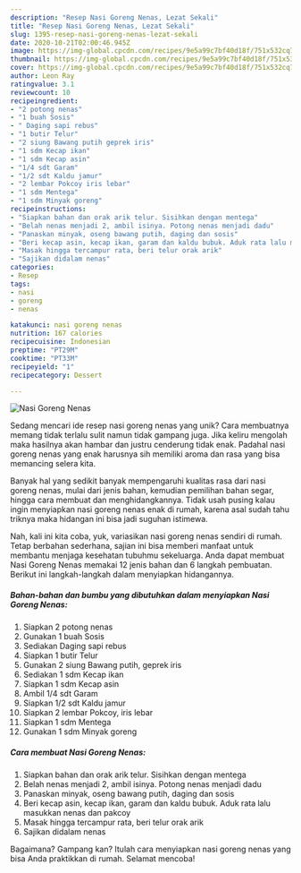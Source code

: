 ```yaml
---
description: "Resep Nasi Goreng Nenas, Lezat Sekali"
title: "Resep Nasi Goreng Nenas, Lezat Sekali"
slug: 1395-resep-nasi-goreng-nenas-lezat-sekali
date: 2020-10-21T02:00:46.945Z
image: https://img-global.cpcdn.com/recipes/9e5a99c7bf40d18f/751x532cq70/nasi-goreng-nenas-foto-resep-utama.jpg
thumbnail: https://img-global.cpcdn.com/recipes/9e5a99c7bf40d18f/751x532cq70/nasi-goreng-nenas-foto-resep-utama.jpg
cover: https://img-global.cpcdn.com/recipes/9e5a99c7bf40d18f/751x532cq70/nasi-goreng-nenas-foto-resep-utama.jpg
author: Leon Ray
ratingvalue: 3.1
reviewcount: 10
recipeingredient:
- "2 potong nenas"
- "1 buah Sosis"
- " Daging sapi rebus"
- "1 butir Telur"
- "2 siung Bawang putih geprek iris"
- "1 sdm Kecap ikan"
- "1 sdm Kecap asin"
- "1/4 sdt Garam"
- "1/2 sdt Kaldu jamur"
- "2 lembar Pokcoy iris lebar"
- "1 sdm Mentega"
- "1 sdm Minyak goreng"
recipeinstructions:
- "Siapkan bahan dan orak arik telur. Sisihkan dengan mentega"
- "Belah nenas menjadi 2, ambil isinya. Potong nenas menjadi dadu"
- "Panaskan minyak, oseng bawang putih, daging dan sosis"
- "Beri kecap asin, kecap ikan, garam dan kaldu bubuk. Aduk rata lalu masukkan nenas dan pakcoy"
- "Masak hingga tercampur rata, beri telur orak arik"
- "Sajikan didalam nenas"
categories:
- Resep
tags:
- nasi
- goreng
- nenas

katakunci: nasi goreng nenas 
nutrition: 167 calories
recipecuisine: Indonesian
preptime: "PT29M"
cooktime: "PT33M"
recipeyield: "1"
recipecategory: Dessert

---
```



![Nasi Goreng Nenas](https://img-global.cpcdn.com/recipes/9e5a99c7bf40d18f/751x532cq70/nasi-goreng-nenas-foto-resep-utama.jpg)

Sedang mencari ide resep nasi goreng nenas yang unik? Cara membuatnya memang tidak terlalu sulit namun tidak gampang juga. Jika keliru mengolah maka hasilnya akan hambar dan justru cenderung tidak enak. Padahal nasi goreng nenas yang enak harusnya sih memiliki aroma dan rasa yang bisa memancing selera kita.

Banyak hal yang sedikit banyak mempengaruhi kualitas rasa dari nasi goreng nenas, mulai dari jenis bahan, kemudian pemilihan bahan segar, hingga cara membuat dan menghidangkannya. Tidak usah pusing kalau ingin menyiapkan nasi goreng nenas enak di rumah, karena asal sudah tahu triknya maka hidangan ini bisa jadi suguhan istimewa.




Nah, kali ini kita coba, yuk, variasikan nasi goreng nenas sendiri di rumah. Tetap berbahan sederhana, sajian ini bisa memberi manfaat untuk membantu menjaga kesehatan tubuhmu sekeluarga. Anda dapat membuat Nasi Goreng Nenas memakai 12 jenis bahan dan 6 langkah pembuatan. Berikut ini langkah-langkah dalam menyiapkan hidangannya.

<!--inarticleads1-->

##### Bahan-bahan dan bumbu yang dibutuhkan dalam menyiapkan Nasi Goreng Nenas:

1. Siapkan 2 potong nenas
1. Gunakan 1 buah Sosis
1. Sediakan  Daging sapi rebus
1. Siapkan 1 butir Telur
1. Gunakan 2 siung Bawang putih, geprek iris
1. Sediakan 1 sdm Kecap ikan
1. Siapkan 1 sdm Kecap asin
1. Ambil 1/4 sdt Garam
1. Siapkan 1/2 sdt Kaldu jamur
1. Siapkan 2 lembar Pokcoy, iris lebar
1. Siapkan 1 sdm Mentega
1. Gunakan 1 sdm Minyak goreng




<!--inarticleads2-->

##### Cara membuat Nasi Goreng Nenas:

1. Siapkan bahan dan orak arik telur. Sisihkan dengan mentega
1. Belah nenas menjadi 2, ambil isinya. Potong nenas menjadi dadu
1. Panaskan minyak, oseng bawang putih, daging dan sosis
1. Beri kecap asin, kecap ikan, garam dan kaldu bubuk. Aduk rata lalu masukkan nenas dan pakcoy
1. Masak hingga tercampur rata, beri telur orak arik
1. Sajikan didalam nenas




Bagaimana? Gampang kan? Itulah cara menyiapkan nasi goreng nenas yang bisa Anda praktikkan di rumah. Selamat mencoba!
